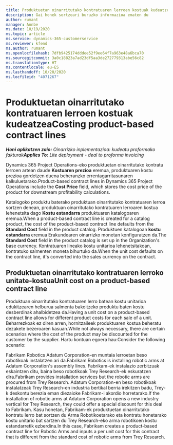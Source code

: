 ```yaml
---
title: Produktuetan oinarritutako kontratuaren lerroen kostuak kudeatzea
description: Gai honek sortzeari buruzko informazioa ematen du
author: rumant
manager: Annbe
ms.date: 10/19/2020
ms.topic: article
ms.service: dynamics-365-customerservice
ms.reviewer: kfend
ms.author: rumant
ms.openlocfilehash: 7dfb9425174dddee52f9ee64f7a963e48a6bca70
ms.sourcegitcommit: 3a0c18823a7ad23df5aa3de272779313abe56c82
ms.translationtype: HT
ms.contentlocale: eu-ES
ms.lasthandoff: 10/20/2020
ms.locfileid: "4071267"
---
```

# <a name="costing-product-based-contract-lines"></a><span data-ttu-id="0ab13-103">Produktuetan oinarritutako kontratuaren lerroen kostuak kudeatzea</span><span class="sxs-lookup"><span data-stu-id="0ab13-103">Costing product-based contract lines</span></span>

<span data-ttu-id="0ab13-104">_**Honi aplikatzen zaio:** Oinarrizko inplementazioa: kudeatu proformako fakturak_</span><span class="sxs-lookup"><span data-stu-id="0ab13-104">_**Applies To:** Lite deployment - deal to proforma invoicing_</span></span>


<span data-ttu-id="0ab13-105">Dynamics 365 Project Operations-eko produktuetan oinarritutako kontratu lerroen artean daude **Kostuaren prezioa** eremua, produktuaren kostu prezioa gordetzen duena beheranzko errentagarritasunaren kalkuluetarako.</span><span class="sxs-lookup"><span data-stu-id="0ab13-105">Product-based contract lines in Dynamics 365 Project Operations include the **Cost Price** field, which stores the cost price of the product for downstream profitability calculations.</span></span>

<span data-ttu-id="0ab13-106">Katalogoko produktu baterako produktuan oinarritutako kontratuaren lerroa sortzen denean, produktuan oinarritutako kontratuaren lerroaren kostua lehenetsita dago **Kostu estandarra** produktuaren katalogoaren eremua.</span><span class="sxs-lookup"><span data-stu-id="0ab13-106">When a product-based contract line is created for a catalog product, the cost of the product-based contract line defaults from the **Standard Cost** field in the product catalog.</span></span> <span data-ttu-id="0ab13-107">Produktuen katalogoan **kostu estandarra** eremua Erakundearen oinarrizko monetan konfiguratzen da.</span><span class="sxs-lookup"><span data-stu-id="0ab13-107">The **Standard Cost** field in the product catalog is set up in the Organization's base currency.</span></span> <span data-ttu-id="0ab13-108">Kontratuaren lineako kostu unitarioa lehenetsitakoan, kontratuko salmenten moneta bihurtuko da.</span><span class="sxs-lookup"><span data-stu-id="0ab13-108">When the unit cost defaults on the contract line, it's converted into the sales currency on the contract.</span></span>

## <a name="unit-cost-on-a-product-based-contract-line"></a><span data-ttu-id="0ab13-109">Produktuetan oinarritutako kontratuaren lerroko unitate-kostua</span><span class="sxs-lookup"><span data-stu-id="0ab13-109">Unit cost on a product-based contract line</span></span>

<span data-ttu-id="0ab13-110">Produktuan oinarritutako kontratuaren lerro batean kostu unitarioa edukitzearen helburua salmenta bakoitzeko produktu baten kostu desberdinak ahalbidetzea da.</span><span class="sxs-lookup"><span data-stu-id="0ab13-110">Having a unit cost on a product-based contract line allows for different product costs for each sale of a unit.</span></span> <span data-ttu-id="0ab13-111">Beharrezkoak ez diren arren, hornitzaileek produktuaren kostua beheratu dezakete bezeroaren kasuan.</span><span class="sxs-lookup"><span data-stu-id="0ab13-111">While not always necessary, there are certain scenarios where the cost of the product may be discounted for the customer by the supplier.</span></span> <span data-ttu-id="0ab13-112">Hartu kontuan egoera hau:</span><span class="sxs-lookup"><span data-stu-id="0ab13-112">Consider the following scenario:</span></span>

<span data-ttu-id="0ab13-113">Fabrikam Robotics Adatum Corporation-en muntaia lerroetan beso robotikoak instalatzen ari da.</span><span class="sxs-lookup"><span data-stu-id="0ab13-113">Fabrikam Robotics is installing robotic arms at Adatum Corporation's assembly lines.</span></span> <span data-ttu-id="0ab13-114">Fabrikam-ek instalazio zerbitzuak eskaintzen ditu, baina beso robotikoak Trey Research-ek eskuratzen dira.</span><span class="sxs-lookup"><span data-stu-id="0ab13-114">Fabrikam provides installation services but the robotic arms are procured from Trey Research.</span></span> <span data-ttu-id="0ab13-115">Adatum Corporation-en beso robotikoak instalatzeak Trey Research-en industria bertikal berria irekitzen badu, Trey-k deskontu berezia eman diezaioke Fabrikam-i akordio horretarako.</span><span class="sxs-lookup"><span data-stu-id="0ab13-115">If the installation of robotic arms at Adatum Corporation opens a new industry vertical for Trey Research, they could offer a special discount for this deal to Fabrikam.</span></span> <span data-ttu-id="0ab13-116">Kasu honetan, Fabrikam-ek produktuetan oinarritutako kontratu lerro bat sortzen du Arma Robotikoetarako eta kontratu honetarako kostu unitario bat sartzen du Trey Research-eko arma robotikoen kostu estandarretik ezberdina.</span><span class="sxs-lookup"><span data-stu-id="0ab13-116">In this case, Fabrikam creates a product-based contract line for Robotic Arms and inputs a per unit cost for this contract that is different from the standard cost of robotic arms from Trey Research.</span></span>
